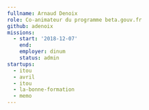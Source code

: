 ```yaml
---
fullname: Arnaud Denoix
role: Co-animateur du programme beta.gouv.fr
github: adenoix
missions:
  - start: '2018-12-07'
    end:
    employer: dinum
    status: admin
startups:
  - itou
  - avril
  - itou 
  - la-bonne-formation
  - memo
---
```

